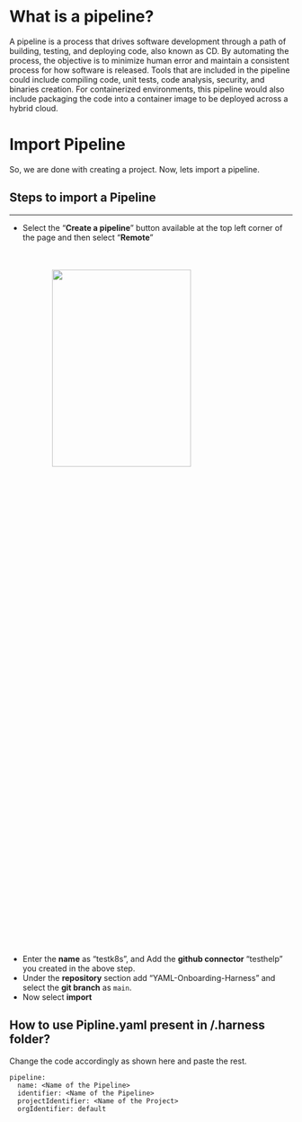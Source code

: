 # What is a pipeline?
A pipeline is a process that drives software development through a path of building, testing, and deploying code, also known as CD. By automating the process, the objective is to minimize human error and maintain a consistent process for how software is released. Tools that are included in the pipeline could include compiling code, unit tests, code analysis, security, and binaries creation. For containerized environments, this pipeline would also include packaging the code into a container image to be deployed across a hybrid cloud.

# Import Pipeline
So, we are done with creating a project. Now, lets import a pipeline.

## Steps to import a  Pipeline
***

- Select the “**Create a pipeline**” button available at the top left corner of the page and then select “**Remote**”  

<img style="display:block;margin:48px auto;padding:1px;border:1px #eee;height:30%;width:70%;" src='../../Images/create-pipeline.png' />

- Enter the **name** as “testk8s”, and Add the **github connector** “testhelp” you created in the above step.  
- Under the **repository** section add “YAML-Onboarding-Harness” and select the **git branch** as `main`.  
- Now select **import**
  
## How to use Pipline.yaml present in /.harness folder?
Change the code accordingly as shown here and paste the rest.
```
pipeline:
  name: <Name of the Pipeline>
  identifier: <Name of the Pipeline>
  projectIdentifier: <Name of the Project>
  orgIdentifier: default
```

